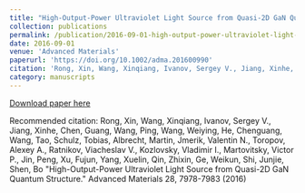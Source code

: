 ```yaml
---
title: "High-Output-Power Ultraviolet Light Source from Quasi-2D GaN Quantum Structure"
collection: publications
permalink: /publication/2016-09-01-high-output-power-ultraviolet-light-source-from-quasi-2d-gan-quantum-structure
date: 2016-09-01
venue: 'Advanced Materials'
paperurl: 'https://doi.org/10.1002/adma.201600990'
citation: 'Rong, Xin, Wang, Xinqiang, Ivanov, Sergey V., Jiang, Xinhe, Chen, Guang, Wang, Ping, Wang, Weiying, He, Chenguang, Wang, Tao, Schulz, Tobias, Albrecht, Martin, Jmerik, Valentin N., Toropov, Alexey A., Ratnikov, Viacheslav V., Kozlovsky, Vladimir I., Martovitsky, Victor P., Jin, Peng, Xu, Fujun, Yang, Xuelin, Qin, Zhixin, Ge, Weikun, Shi, Junjie, Shen, Bo &quot;High-Output-Power Ultraviolet Light Source from Quasi-2D GaN Quantum Structure.&quot; Advanced Materials 28, 7978-7983 (2016)'
category: manuscripts
---
```


<a href='https://doi.org/10.1002/adma.201600990'>Download paper here</a>

Recommended citation: Rong, Xin, Wang, Xinqiang, Ivanov, Sergey V., Jiang, Xinhe, Chen, Guang, Wang, Ping, Wang, Weiying, He, Chenguang, Wang, Tao, Schulz, Tobias, Albrecht, Martin, Jmerik, Valentin N., Toropov, Alexey A., Ratnikov, Viacheslav V., Kozlovsky, Vladimir I., Martovitsky, Victor P., Jin, Peng, Xu, Fujun, Yang, Xuelin, Qin, Zhixin, Ge, Weikun, Shi, Junjie, Shen, Bo &quot;High-Output-Power Ultraviolet Light Source from Quasi-2D GaN Quantum Structure.&quot; Advanced Materials 28, 7978-7983 (2016)